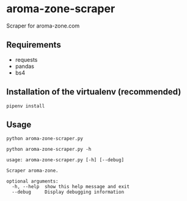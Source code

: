 # aroma-zone-scraper

Scraper for aroma-zone.com

## Requirements

- requests
- pandas
- bs4

## Installation of the virtualenv (recommended)

```
pipenv install
```

## Usage
```
python aroma-zone-scraper.py
```

```
python aroma-zone-scraper.py -h
```

```
usage: aroma-zone-scraper.py [-h] [--debug]

Scraper aroma-zone.

optional arguments:
  -h, --help  show this help message and exit
  --debug     Display debugging information
```
